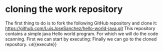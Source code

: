 # cloning the work repository

The first thing to do is to fork the following GitHub repository and clone it: https://github.com/LuisJoseSanchez/hello-world-java.git 
This repository contains a simple java Hello world program. 
For which we will do the code scanning.
First we can start by executing: 
Finally we can go to the cloned repository.
`cd`{{execute}}

